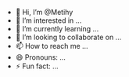 - 👋 Hi, I’m @Metihy
- 👀 I’m interested in ...
- 🌱 I’m currently learning ...
- 💞️ I’m looking to collaborate on ...
- 📫 How to reach me ...
- 😄 Pronouns: ...
- ⚡ Fun fact: ...

<!---
Metihy/Metihy is a ✨ special ✨ repository because its `README.md` (this file) appears on your GitHub profile.
You can click the Preview link to take a look at your changes.
--->
